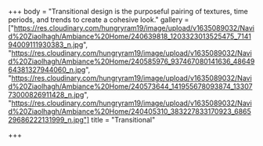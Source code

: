 +++
body = "Transitional design is the purposeful pairing of textures, time periods, and trends to create a cohesive look."
gallery = ["https://res.cloudinary.com/hungryram19/image/upload/v1635089032/Navid%20Ziaolhagh/Ambiance%20Home/240639818_1203323013525475_714194009111930383_n.jpg", "https://res.cloudinary.com/hungryram19/image/upload/v1635089032/Navid%20Ziaolhagh/Ambiance%20Home/240585976_937467080141636_4864964381327944060_n.jpg", "https://res.cloudinary.com/hungryram19/image/upload/v1635089032/Navid%20Ziaolhagh/Ambiance%20Home/240573644_141955678093874_1330773000826911428_n.jpg", "https://res.cloudinary.com/hungryram19/image/upload/v1635089032/Navid%20Ziaolhagh/Ambiance%20Home/240405310_383227833170923_686529686222131999_n.jpg"]
title = "Transitional"

+++
